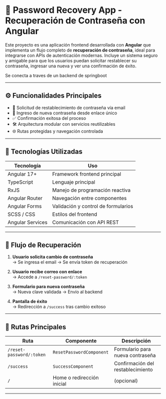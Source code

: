 # 🔐 Password Recovery App - Recuperación de Contraseña con Angular

Este proyecto es una aplicación frontend desarrollada con **Angular** que implementa un flujo completo de **recuperación de contraseña**, ideal para integrarse con APIs de autenticación modernas. Incluye un sistema seguro y amigable para que los usuarios puedan solicitar restablecer su contraseña, ingresar una nueva y ver una confirmación de éxito. 

Se conecta a traves de un backend de springboot

---

## ⚙️ Funcionalidades Principales

- 📧 Solicitud de restablecimiento de contraseña vía email
- 🔑 Ingreso de nueva contraseña desde enlace único
- ✅ Confirmación exitosa del proceso
- 🛠️ Arquitectura modular con servicios reutilizables
- 🌐 Rutas protegidas y navegación controlada

---

## 🧠 Tecnologías Utilizadas

| Tecnología      | Uso                                     |
|-----------------|------------------------------------------|
| Angular 17+     | Framework frontend principal             |
| TypeScript      | Lenguaje principal                       |
| RxJS            | Manejo de programación reactiva          |
| Angular Router  | Navegación entre componentes             |
| Angular Forms   | Validación y control de formularios      |
| SCSS / CSS      | Estilos del frontend                     |
| Angular Services| Comunicación con API REST                |

---

## 🧪 Flujo de Recuperación

1. **Usuario solicita cambio de contraseña**  
   → Se ingresa el email → Se envía token de recuperación

2. **Usuario recibe correo con enlace**  
   → Accede a `/reset-password/:token`

3. **Formulario para nueva contraseña**  
   → Nueva clave validada → Envío al backend

4. **Pantalla de éxito**  
   → Redirección a `/success` tras cambio exitoso

---

## 🔄 Rutas Principales

| Ruta                        | Componente                 | Descripción                            |
|-----------------------------|----------------------------|----------------------------------------|
| `/reset-password/:token`    | `ResetPasswordComponent`   | Formulario para nueva contraseña       |
| `/success`                  | `SuccessComponent`         | Confirmación del restablecimiento      |
| `/`                         | Home o redirección inicial | (opcional)                             |

---


